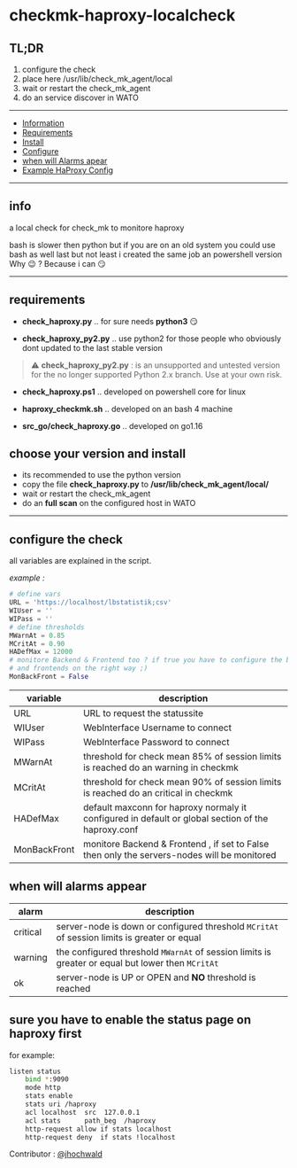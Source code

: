 # checkmk-haproxy-localcheck

## TL;DR

1. configure the check
2. place here  /usr/lib/check_mk_agent/local 
3. wait or restart the check_mk_agent
4. do an service discover in WATO

---

- [Information](#info)
- [Requirements](#requirements)
- [Install](#install)
- [Configure](#configure)
- [when will Alarms apear](#alarms)
- [Example HaProxy Config](#haproxy)

---

<a name="info"></a>
## info

a local check for check_mk to monitore haproxy

bash is slower then python but if you are on an old system you could use bash as well
last but not least i created the same job an powershell version Why :wink: ? Because i can :smirk:

---
<a name="requirements"></a>
## requirements

- **check_haproxy.py** .. for sure needs **python3** :smirk:

- **check_haproxy_py2.py** .. use python2 for those people who obviously dont updated to the last stable version 
> :warning: **check_haproxy_py2.py** : is an unsupported and untested version for the no longer supported Python 2.x branch. Use at your own risk.

- **check_haproxy.ps1** .. developed on powershell core for linux

- **haproxy_checkmk.sh** .. developed on an bash 4 machine 

- **src_go/check_haproxy.go** .. developed on go1.16

<a name="install"></a>
## choose your version and install

* its recommended to use the python version
* copy the file **check_haproxy.py** to **/usr/lib/check_mk_agent/local/**
* wait or restart the check_mk_agent
* do an **full scan** on the configured host in WATO

---

<a name="configure"></a>
## configure the check

all variables are explained in the script.

*example :*

```python
# define vars
URL = 'https://localhost/lbstatistik;csv'
WIUser = ''
WIPass = ''
# define thresholds
MWarnAt = 0.85
MCritAt = 0.90
HADefMax = 12000
# monitore Backend & Frontend too ? if true you have to configure the backends
# and frontends on the right way ;)
MonBackFront = False
```
| variable   | description   |
| ---------- | ------------- |
| URL        | URL to request the statussite |
| WIUser     | WebInterface Username to connect |
| WIPass     | WebInterface Password to connect |
| MWarnAt    | threshold for check mean 85% of session limits is reached do an warning in checkmk |
| MCritAt    | threshold for check mean 90% of session limits is reached do an critical in checkmk |
| HADefMax   | default maxconn for haproxy normaly it configured in default or global section of the haproxy.conf |
| MonBackFront | monitore Backend & Frontend , if set to False then only the servers-nodes will be monitored |

<a name="alarms"></a>
## when will alarms appear

| alarm  | description |
| -------- | -------- |
| critical          | server-node is down or configured threshold ```MCritAt``` of session limits is greater or equal |
| warning           | the configured threshold ```MWarnAt``` of session limits is greater or equal but lower then ```MCritAt``` |
| ok                | server-node is UP or OPEN and **NO** threshold is reached |


<a name="haproxy"></a>
## sure you have to enable the status page on haproxy first

for example:
```bash
listen status
    bind *:9090
    mode http
    stats enable
    stats uri /haproxy
    acl localhost  src  127.0.0.1
    acl stats      path_beg  /haproxy
    http-request allow if stats localhost
    http-request deny  if stats !localhost
```

Contributor : [@jhochwald](https://github.com/jhochwald)
